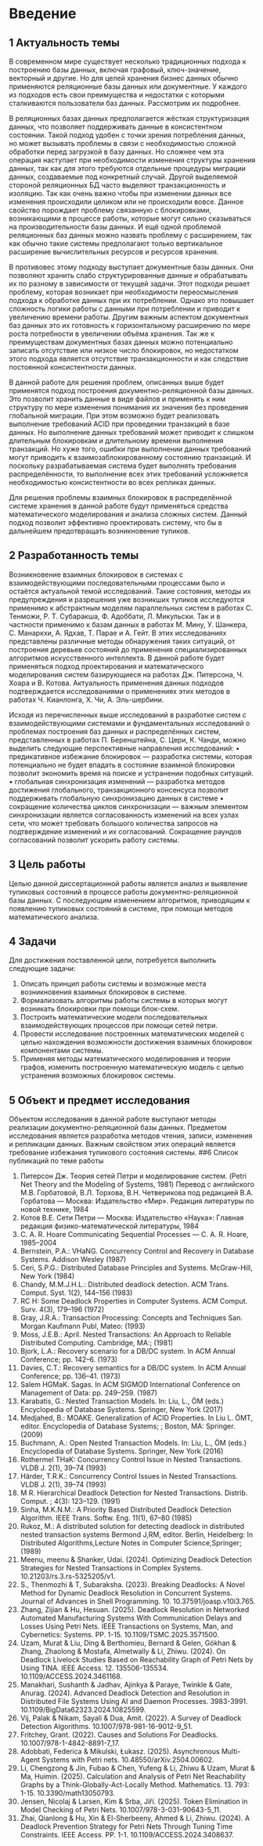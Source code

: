 Введение
========================

## 1 Актуальность темы
В современном мире существует несколько традиционных подхода к построению базы данных, включая графовый, ключ-значение, векторный и другие. Но для целей хранения бизнес данных обычно применяются реляционные базы данных или документные. У каждого из подходов есть свои преимущества и недостатки с которыми сталкиваются пользователи баз данных. Рассмотрим их подробнее.

В реляционных базах данных предполагается жёсткая структуризация данных, что позволяет поддерживать данные в консистентном состоянии. Такой подход удобен с точки зрения потребления данных, но может вызывать проблемы в связи с необходимостью сложной обработки перед загрузкой в базу данных. Но сложнее чем эта операция наступает при необходимости изменения структуры хранения данных, так как для этого требуются отдельные процедуры миграции данных, создаваемые под конкретный случай. Другой выделяемой стороной реляционных БД часто выделяют транзакционность и изоляцию. Так как очень важно чтобы при изменении данных все изменения происходили целиком или не происходили вовсе. Данное свойство порождает проблему связанную с блокировками, возникающими в процессе работы, которые могут сильно сказываться на производительности базы данных. И ещё одной проблемой реляционных баз данных можно назвать проблему с расширением, так как обычно такие системы предполагают только вертикальное расширение вычислительных ресурсов и ресурсов хранения.

В противовес этому подходу выступает документные базы данных. Они позволяют хранить слабо структурированные данные и обрабатывать их по разному в зависимости от текущей задачи. Этот подходи решает проблему, которая возникает при необходимости переосмысления подхода к обработке данных при их потреблении. Однако это повышает сложность логики работы с данными при потреблении и приводит к увеличению времени работы. Другим важным аспектом документных баз данных это их готовность к горизонтальному расширению по мере роста потребности в увеличении объёма хранения. Так же к преимуществам документных базах данных можно потенциально записать отсутствие или низкое число блокировок, но недостатком этого подхода является отсутствие транзакционности и как следствие постоянной консистентности данных.

В данной работе для решения проблем, описанных выше будет применятся подход построения документно-реляционной базы данных. Это позволит хранить данные в виде файлов и применять к ним структуру по мере изменения понимания их значения без проведения глобальной миграции. При этом возможно будет реализовать выполнение требований ACID при проведении транзакций в базе данных. Но выполнение данных требований может приводит к слишком длительным блокировкам и длительному времени выполнения транзакций. Но хуже того, ошибки при выполнении данных требований могут приводить к взаимозаблокированному состоянию транзакций. И поскольку разрабатываемая система будет выполнять требования распределённости, то выполнение всех этих требований усложняется необходимостью консистентности во всех репликах данных.

Для решения проблемы взаимных блокировок в распределённой системе хранения в данной работе будут применяться средства математического моделирования и анализа сложных систем. Данный подход позволит эффективно проектировать систему, что бы в дальнейшем предотвращать возникновение тупиков.
## 2 Разработанность темы
Возникновение взаимных блокировок в системах с взаимодействующими последовательными процессами было и остаётся актуальной темой исследований. Такие состояния, методы их предупреждения и разрешения уже возникших тупиков исследуются применимо к абстрактным моделям параллельных систем в работах С. Тенможи, Р. Т. Субаракша, Ф. Адоббати, Л. Микульски. Так и в частности применимо к базам данных в работах М. Мину, У. Шанкера, С. Манаркхи, А. Ядхав, Т. Парае и А. Гейт.  В этих исследованиях представлены различные методы обнаружения таких ситуаций, от построения деревьев состояний до применения специализированных алгоритмов искусственного интеллекта.  В данной работе будет применяться подход проектирования и математического моделирования систем базирующиеся на работах Дж. Питерсона, Ч. Хоара и В. Котова. Актуальность применения данных подходов подтверждается исследованиями о применениях этих методов в работах Ч. Кианлонга, Х. Чи, А. Эль-шербини.

Исходя из перечисленных выше исследований в разработке систем с взаимодействующими системами и фундаментальных исследований о проблемах построения баз данных и распределённых систем, представленных в работах П. Беренштейна, С. Цери, К. Чанди, можно выделить следующие перспективные направления исследований:
    • предикативное избежание блокировок — разработка системы, которая потенциально не будет впадать в состояние взаимной блокировки позволит экономить время на поиске и устранении подобных ситуаций.
    • глобальная синхронизация изменений — разработка методов достижения глобального, транзакционного консенсуса позволит поддерживать глобальную синхронизацию данных в системе
    • сокращение количества циклов синхронизации — важным элементом синхронизации является согласованность изменений на всех узлах сети, что может требовать большого количества запросов на подтверждение изменений и их согласований. Сокращение раундов согласований позволит ускорить работу системы.
## 3 Цель работы
Целью данной диссертационной работы является анализ и выявление тупиковых состояний в процессе работы документно-реляционной базы данных. С последующим изменением алгоритмов, приводящим к появлению тупиковых состояний в системе, при помощи методов математического анализа.
## 4 Задачи
Для достижения поставленной цели, потребуется выполнить следующие задачи:
1. Описать принцип работы системы и возможные места возникновения взаимных блокировок в системе.
2. Формализовать алгоритмы работы системы в которых могут возникать блокировки при помощи блок-схем.
3. Построить математические модели последовательных взаимодействующих процессов при помощи сетей петри.
4. Провести исследование построенных математических моделей с целью нахождения возможности достижения взаимных блокировок компонентами системы.
5. Применяя методы математического моделирования и теории графов, изменить построенную математическую модель с целью устранения возможных блокировок системы.
## 5 Объект и предмет исследования
Объектом исследования в данной работе выступают методы реализации документно-реляционной базы данных.
Предметом исследования является разработка методов чтения, записи, изменения и репликации данных. Важным свойством этих операций является требование избежания тупикового состояния системы.
##6 Список публикаций по теме работы
1. Питерсон Дж. Теория сетей Петри и моделирование систем. (Petri Net Theory and the Modeling of Systems, 1981) Перевод с английского М.В. Горбатовой, В.Л. Торхова, В.Н. Четверикова под редакцией В.А. Горбатова — Москва: Издательство «Мир». Редакция литературы по новой технике, 1984
2. Котов B.E. Сети Петри — Москва: Издательство «Наука»: Главная редакция физико-математической литературы, 1984
3. C. A. R. Hoare Communicating Sequential Processes — C. A. R. Hoare, 1985–2004
4. Bernstein, P.A.: VHaNG. Concurrency Control and Recovery in Database Systems. Addison Wesley (1987)
5. Ceri, S.P.G.: Distributed Database Principles and Systems. McGraw-Hill, New York (1984)
6. Chandy, M.M.J.H.L.: Distributed deadlock detection. ACM Trans. Comput. Syst. 1(2), 144–156 (1983)
7. RC H: Some Deadlock Properties in Computer Systems. ACM Comput. Surv. 4(3), 179–196 (1972)
8. Gray, J.R.A.: Transaction Processing: Concepts and Techniques San. Morgan Kaufmann Publ, Mateo: (1993)
9. Moss, J.E.B.: April. Nested Transactions: An Approach to Reliable Distributed Computing. Cambridge, MA:; (1981)
10. Bjork, L.A.: Recovery scenario for a DB/DC system. In ACM Annual Conference; pp. 142–6. (1973)
11. Davies, C.T.: Recovery semantics for a DB/DC system. In ACM Annual Conference; pp. 136–41. (1973)
12. Salem HGMaK. Sagas. In ACM SIGMOD International Conference on Management of Data: pp. 249–259. (1987)
13. Karabatis, G.: Nested Transaction Models. In: Liu, L., ÖM (eds.) Encyclopedia of Database Systems. Springer, New York (2017)
14. Medjahed, B.: MOAKE. Generalization of ACID Properties. In Liu L. ÖMT, editor. Encyclopedia of Database Systems; ; Boston, MA: Springer. (2009)
15. Buchmann, A.: Open Nested Transaction Models. In: Liu, L., ÖM (eds.) Encyclopedia of Database Systems. Springer, New York (2016)
16. Rothermel THaK: Concurrency Control Issue in Nested Transactions. VLDB J. 2(1), 39–74 (1993)
17. Härder, T.R.K.: Concurrency Control Issues in Nested Transactions. VLDB J. 2(1), 39–74 (1993)
18. M R. Hierarchical Deadlock Detection for Nested Transactions. Distrib. Comput. ; 4(3): 123–129. (1991)
19. Sinha, M.K.N.M.: A Priority Based Distributed Deadlock Detection Algorithm. IEEE Trans. Softw. Eng. 11(1), 67–80 (1985)
20. Rukoz, M.: A distributed solution for detecting deadlock in distributed nested transaction systems Bermond J,RM, editor. Berlin, Heidelberg: In Distributed Algorithms,Lecture Notes in Computer Science,Springer; (1989)
21. Meenu, meenu & Shanker, Udai. (2024). Optimizing Deadlock Detection Strategies for Nested Transactions in Complex Systems. 10.21203/rs.3.rs-5325205/v1.
22. S., Thenmozhi & T, Subaraksha. (2023). Breaking Deadlocks: A Novel Method for Dynamic Deadlock Resolution in Concurrent Systems. Journal of Advances in Shell Programming. 10. 10.37591/joasp.v10i3.765.
23. Zhang, Zijian & Hu, Hesuan. (2025). Deadlock Resolution in Networked Automated Manufacturing Systems With Communication Delays and Losses Using Petri Nets. IEEE Transactions on Systems, Man, and Cybernetics: Systems. PP. 1-15. 10.1109/TSMC.2025.3571500.
24. Uzam, Murat & Liu, Ding & Berthomieu, Bernard & Gelen, Gökhan & Zhang, Zhaolong & Mostafa, Almetwally & Li, Zhiwu. (2024). On Deadlock Livelock Studies Based on Reachability Graph of Petri Nets by Using TINA. IEEE Access. 12. 135506-135534. 10.1109/ACCESS.2024.3461168.
25. Manakhari, Sushanth & Jadhav, Ajinkya & Paraye, Twinkle & Gate, Anurag. (2024). Advanced Deadlock Detection and Resolution in Distributed File Systems Using AI and Daemon Processes. 3983-3991. 10.1109/BigData62323.2024.10825599.
26. Vij, Palak & Nikam, Sayali & Dua, Amit. (2022). A Survey of Deadlock Detection Algorithms. 10.1007/978-981-16-9012-9_51.
27. Fritchey, Grant. (2022). Causes and Solutions For Deadlocks. 10.1007/978-1-4842-8891-7_17.
28. Adobbati, Federica & Mikulski, Łukasz. (2025). Asynchronous Multi-Agent Systems with Petri nets. 10.48550/arXiv.2504.00602.
29. Li, Chengzong & Jin, Fubao & Chen, Yufeng & Li, Zhiwu & Uzam, Murat & Ma, Huimin. (2025). Calculation and Analysis of Petri Net Reachability Graphs by a Think-Globally-Act-Locally Method. Mathematics. 13. 793: 1-15. 10.3390/math13050793.
30. Jensen, Nicolaj & Larsen, Kim & Srba, Jiří. (2025). Token Elimination in Model Checking of Petri Nets. 10.1007/978-3-031-90643-5_11.
31. Zhai, Qianlong & Hu, Xin & El-Sherbeeny, Ahmed & Li, Zhiwu. (2024). A Deadlock Prevention Strategy for Petri Nets Through Tuning Time Constraints. IEEE Access. PP. 1-1. 10.1109/ACCESS.2024.3408637.